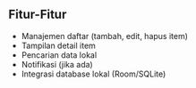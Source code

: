 ## Fitur-Fitur
* Manajemen daftar (tambah, edit, hapus item)
* Tampilan detail item
* Pencarian data lokal
* Notifikasi (jika ada)
* Integrasi database lokal (Room/SQLite)
